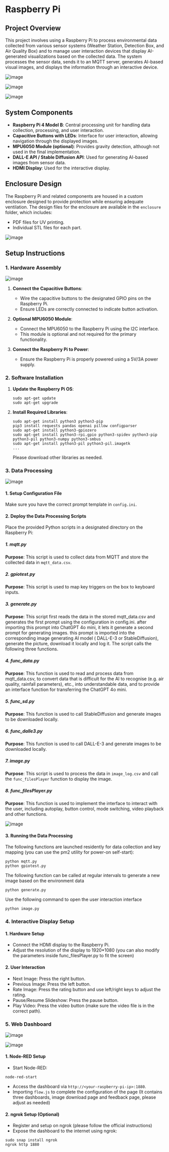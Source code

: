 # Raspberry Pi 

## Project Overview
This project involves using a Raspberry Pi to process environmental data collected from various sensor systems (Weather Station, Detection Box, and Air Quality Box) and to manage user interaction devices that display AI-generated visualizations based on the collected data. The system processes the sensor data, sends it to an MQTT server, generates AI-based visual images, and displays the information through an interactive device.

![image](https://github.com/user-attachments/assets/a15d6d24-006c-4e73-8ffb-d7035f6c6a8e)

![image](https://github.com/user-attachments/assets/a0b27302-deef-4bdf-add2-76a492f29277)

![image](https://github.com/user-attachments/assets/05a9058c-c630-4384-9640-800c83c88d5b)

## System Components
- **Raspberry Pi 4 Model B**: Central processing unit for handling data collection, processing, and user interaction.
- **Capacitive Buttons with LEDs**: Interface for user interaction, allowing navigation through the displayed images.
- **MPU6050 Module (optional)**: Provides gravity detection, although not used in the final implementation.
- **DALL-E API / Stable Diffusion API**: Used for generating AI-based images from sensor data.
- **HDMI Display**: Used for the interactive display.

## Enclosure Design
The Raspberry Pi and related components are housed in a custom enclosure designed to provide protection while ensuring adequate ventilation. The design files for the enclosure are available in the `enclosure` folder, which includes:
- PDF files for UV printing.
- Individual STL files for each part.

![image](https://github.com/user-attachments/assets/145f7e68-151a-46bd-8c8d-40be096a497a)

## Setup Instructions

### 1. Hardware Assembly

![image](https://github.com/user-attachments/assets/ceb9f380-cd8b-4be0-8a1a-59ff719a8730)

1. **Connect the Capacitive Buttons**: 
   - Wire the capacitive buttons to the designated GPIO pins on the Raspberry Pi.
   - Ensure LEDs are correctly connected to indicate button activation.

2. **Optional MPU6050 Module**:
   - Connect the MPU6050 to the Raspberry Pi using the I2C interface. 
   - This module is optional and not required for the primary functionality.

3. **Connect the Raspberry Pi to Power**:
   - Ensure the Raspberry Pi is properly powered using a 5V/3A power supply.

### 2. Software Installation

1. **Update the Raspberry Pi OS**:
   ```
   sudo apt-get update
   sudo apt-get upgrade
   ```

2. **Install Required Libraries**:
   ```
   sudo apt-get install python3 python3-pip
   pip3 install requests pandas openai pillow configparser
   sudo apt-get install python3-gpiozero
   sudo apt-get install python3-rpi.gpio python3-spidev python3-pip python3-pil python3-numpy python3-smbus
   sudo apt-get install python3-pil python3-pil.imagetk
   ...
   ```
   
   Please download other libraries as needed.
   
### 3. Data Processing

![image](https://github.com/user-attachments/assets/41bafbcf-a15a-4e0e-9d1b-d1a8801308ce)

#### 1. Setup Configuration File

Make sure you have the correct prompt template in `config.ini`.

#### 2. Deploy the Data Processing Scripts

Place the provided Python scripts in a designated directory on the Raspberry Pi:

##### 1. mqtt.py

**Purpose**: This script is used to collect data from MQTT and store the collected data in `mqtt_data.csv`.

##### 2. gpiotest.py

**Purpose**: This script is used to map key triggers on the box to keyboard inputs.

##### 3. generate.py

**Purpose**: This script first reads the data in the stored mqtt_data.csv and generates the first prompt using the configuration in config.ini. after importing this prompt into ChatGPT 4o mini, it lets it generate a second prompt for generating images. this prompt is imported into the corresponding image generating AI model ( DALL-E-3 or StableDiffusion), generate the picture, download it locally and log it. The script calls the following three functions.

##### 4. func_data.py

**Purpose**: This function is used to read and process data from mqtt_data.csv, to convert data that is difficult for the AI to recognise (e.g. air quality, rainfall parameters), etc., into understandable data, and to provide an interface function for transferring the ChatGPT 4o mini.

##### 5. func_sd.py

**Purpose**: This function is used to call StableDiffusion and generate images to be downloaded locally.

##### 6. func_dalle3.py

**Purpose**: This function is used to call DALL-E-3 and generate images to be downloaded locally.

##### 7. image.py

**Purpose**: This script is used to process the data in `image_log.csv` and call the `func_filesPlayer` function to display the image.

##### 8. func_filesPlayer.py

**Purpose**: This function is used to implement the interface to interact with the user, including autoplay, button control, mode switching, video playback and other functions.

![image](https://github.com/user-attachments/assets/eb3e6f89-a6a4-4389-a4a7-170e8f47b242)

#### 3. Running the Data Processing

The following functions are launched residently for data collection and key mapping (you can use the pm2 utility for power-on self-start):

```
python mqtt.py
python gpiotest.py
```

The following function can be called at regular intervals to generate a new image based on the environment data

```
python generate.py
```

Use the following command to open the user interaction interface
```
python image.py
```

### 4. Interactive Display Setup

#### 1. Hardware Setup

- Connect the HDMI display to the Raspberry Pi.
- Adjust the resolution of the display to 1920*1080 (you can also modify the parameters inside func_filesPlayer.py to fit the screen)
 
#### 2. User Interaction
- Next Image: Press the right button.
- Previous Image: Press the left button.
- Rate Image: Press the rating button and use left/right keys to adjust the rating.
- Pause/Resume Slideshow: Press the pause button.
- Play Video: Press the video button (make sure the video file is in the correct path).

### 5. Web Dashboard

![image](https://github.com/user-attachments/assets/a1925a30-4db9-4017-aa9e-ad0ed64e7f3e)

![image](https://github.com/user-attachments/assets/d854696b-0d53-4615-bae4-0ef189f1274b)

#### 1. Node-RED Setup

- Start Node-RED:
```
node-red-start
```
- Access the dashboard via `http://<your-raspberry-pi-ip>:1880`.
- Importing `flow.js` to complete the configuration of the page (It contains three dashboards, image download page and feedback page, please adjust as needed)

#### 2. ngrok Setup (Optional)
- Register and setup on ngrok (please follow the official instructions)
- Expose the dashboard to the internet using ngrok:
```
sudo snap install ngrok
ngrok http 1880
```
